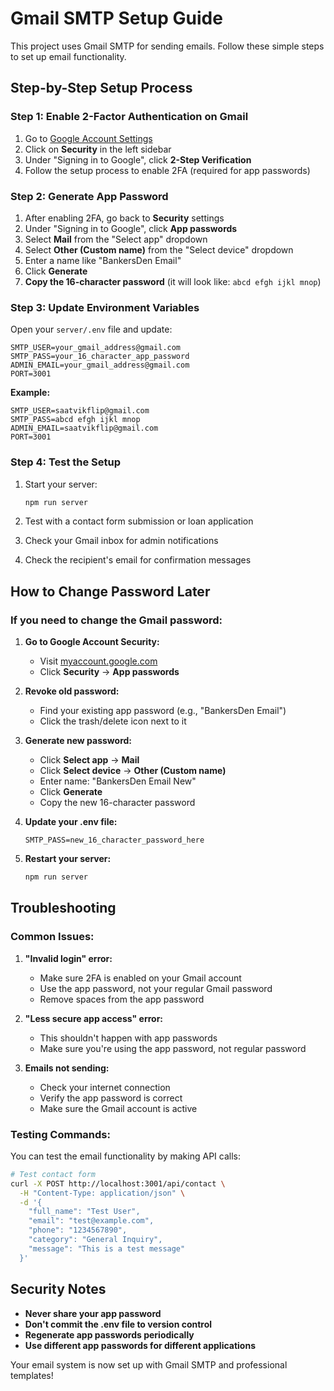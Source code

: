 # Gmail SMTP Setup Guide

This project uses Gmail SMTP for sending emails. Follow these simple steps to set up email functionality.

## Step-by-Step Setup Process

### Step 1: Enable 2-Factor Authentication on Gmail
1. Go to [Google Account Settings](https://myaccount.google.com/)
2. Click on **Security** in the left sidebar
3. Under "Signing in to Google", click **2-Step Verification**
4. Follow the setup process to enable 2FA (required for app passwords)

### Step 2: Generate App Password
1. After enabling 2FA, go back to **Security** settings
2. Under "Signing in to Google", click **App passwords**
3. Select **Mail** from the "Select app" dropdown
4. Select **Other (Custom name)** from the "Select device" dropdown
5. Enter a name like "BankersDen Email" 
6. Click **Generate**
7. **Copy the 16-character password** (it will look like: `abcd efgh ijkl mnop`)

### Step 3: Update Environment Variables
Open your `server/.env` file and update:

```env
SMTP_USER=your_gmail_address@gmail.com
SMTP_PASS=your_16_character_app_password
ADMIN_EMAIL=your_gmail_address@gmail.com
PORT=3001
```

**Example:**
```env
SMTP_USER=saatvikflip@gmail.com
SMTP_PASS=abcd efgh ijkl mnop
ADMIN_EMAIL=saatvikflip@gmail.com
PORT=3001
```

### Step 4: Test the Setup
1. Start your server:
   ```bash
   npm run server
   ```

2. Test with a contact form submission or loan application
3. Check your Gmail inbox for admin notifications
4. Check the recipient's email for confirmation messages

## How to Change Password Later

### If you need to change the Gmail password:

1. **Go to Google Account Security:**
   - Visit [myaccount.google.com](https://myaccount.google.com/)
   - Click **Security** → **App passwords**

2. **Revoke old password:**
   - Find your existing app password (e.g., "BankersDen Email")
   - Click the trash/delete icon next to it

3. **Generate new password:**
   - Click **Select app** → **Mail**
   - Click **Select device** → **Other (Custom name)**
   - Enter name: "BankersDen Email New"
   - Click **Generate**
   - Copy the new 16-character password

4. **Update your .env file:**
   ```env
   SMTP_PASS=new_16_character_password_here
   ```

5. **Restart your server:**
   ```bash
   npm run server
   ```

## Troubleshooting

### Common Issues:

1. **"Invalid login" error:**
   - Make sure 2FA is enabled on your Gmail account
   - Use the app password, not your regular Gmail password
   - Remove spaces from the app password

2. **"Less secure app access" error:**
   - This shouldn't happen with app passwords
   - Make sure you're using the app password, not regular password

3. **Emails not sending:**
   - Check your internet connection
   - Verify the app password is correct
   - Make sure the Gmail account is active

### Testing Commands:

You can test the email functionality by making API calls:

```bash
# Test contact form
curl -X POST http://localhost:3001/api/contact \
  -H "Content-Type: application/json" \
  -d '{
    "full_name": "Test User",
    "email": "test@example.com",
    "phone": "1234567890",
    "category": "General Inquiry",
    "message": "This is a test message"
  }'
```

## Security Notes

- **Never share your app password**
- **Don't commit the .env file to version control**
- **Regenerate app passwords periodically**
- **Use different app passwords for different applications**

Your email system is now set up with Gmail SMTP and professional templates!